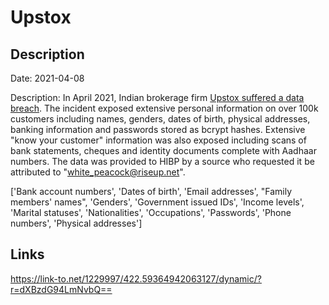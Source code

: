 # Upstox

## Description

Date: 2021-04-08

Description:
In April 2021, Indian brokerage firm <a href="https://www.hackread.com/shinyhunters-broker-firm-upstox-database-leak/" target="_blank" rel="noopener">Upstox suffered a data breach</a>. The incident exposed extensive personal information on over 100k customers including names, genders, dates of birth, physical addresses, banking information and passwords stored as bcrypt hashes. Extensive &quot;know your customer&quot; information was also exposed including scans of bank statements, cheques and identity documents complete with Aadhaar numbers. The data was provided to HIBP by a source who requested it be attributed to &quot;white_peacock@riseup.net&quot;.


['Bank account numbers', 'Dates of birth', 'Email addresses', "Family members' names", 'Genders', 'Government issued IDs', 'Income levels', 'Marital statuses', 'Nationalities', 'Occupations', 'Passwords', 'Phone numbers', 'Physical addresses']

## Links

https://link-to.net/1229997/422.59364942063127/dynamic/?r=dXBzdG94LmNvbQ==